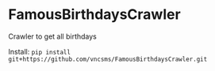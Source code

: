 # FamousBirthdaysCrawler
Crawler to get all birthdays

Install: `pip install git+https://github.com/vncsms/FamousBirthdaysCrawler.git`
